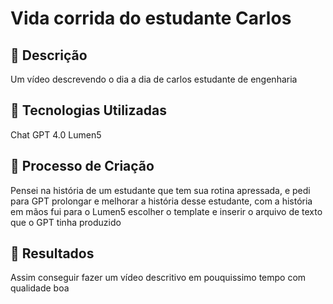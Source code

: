 # Vida corrida do estudante Carlos

## 📒 Descrição
Um vídeo descrevendo o dia a dia de carlos estudante de engenharia

## 🤖 Tecnologias Utilizadas
Chat GPT 4.0
Lumen5

## 🧐 Processo de Criação
Pensei na história de um estudante que tem sua rotina apressada, e pedi para GPT prolongar e melhorar a história desse estudante, com a história em mãos fui para o Lumen5 escolher o template e inserir o arquivo de texto que o GPT tinha produzido

## 🚀 Resultados
Assim conseguir fazer um vídeo descritivo em pouquissimo tempo com qualidade boa

